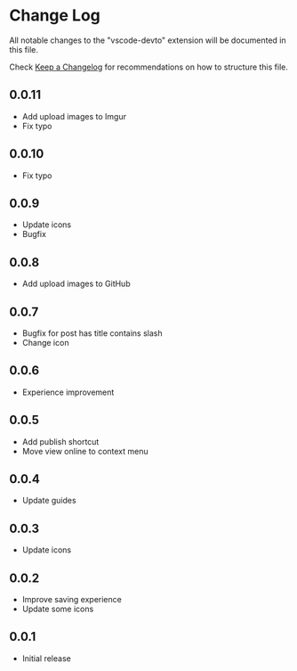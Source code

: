# Change Log

All notable changes to the "vscode-devto" extension will be documented in this file.

Check [Keep a Changelog](http://keepachangelog.com/) for recommendations on how to structure this file.

## 0.0.11

- Add upload images to Imgur
- Fix typo

## 0.0.10

- Fix typo

## 0.0.9

- Update icons
- Bugfix

## 0.0.8

- Add upload images to GitHub

## 0.0.7

- Bugfix for post has title contains slash
- Change icon

## 0.0.6

- Experience improvement

## 0.0.5

- Add publish shortcut
- Move view online to context menu

## 0.0.4

- Update guides

## 0.0.3

- Update icons

## 0.0.2

- Improve saving experience
- Update some icons

## 0.0.1

- Initial release